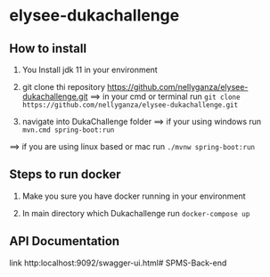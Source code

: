 # elysee-dukachallenge

How to install
---------------
1. You Install jdk 11 in your environment
2. git clone thi repository https://github.com/nellyganza/elysee-dukachallenge.git
 ==>  in your cmd or terminal run `git clone https://github.com/nellyganza/elysee-dukachallenge.git`
   
3. navigate into DukaChallenge folder
 ==> if your using windows run `mvn.cmd spring-boot:run`
   
 ==> if you are using linux based or mac run `./mvnw spring-boot:run`
 

Steps to run docker
------------------

1. Make you sure you have docker running in your environment

2. In main directory which Dukachallenge 
   run `docker-compose up`
   
API Documentation 
------------------

link http:localhost:9092/swagger-ui.html# SPMS-Back-end
